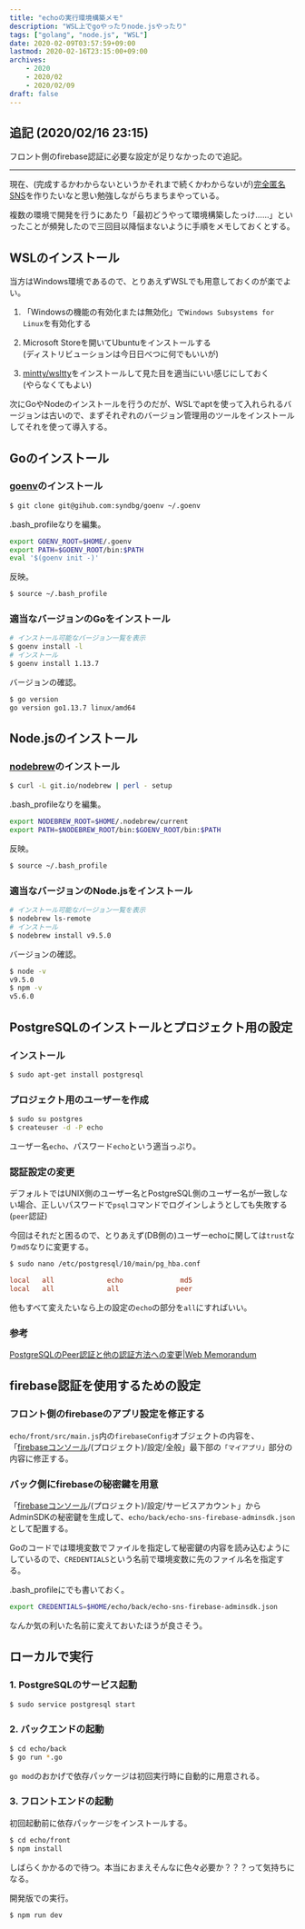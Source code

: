 ```yaml
---
title: "echoの実行環境構築メモ"
description: "WSL上でgoやったりnode.jsやったり"
tags: ["golang", "node.js", "WSL"]
date: 2020-02-09T03:57:59+09:00
lastmod: 2020-02-16T23:15:00+09:00
archives:
    - 2020
    - 2020/02
    - 2020/02/09
draft: false
---
```


## 追記 (2020/02/16 23:15)

フロント側のfirebase認証に必要な設定が足りなかったので追記。

---

現在、(完成するかわからないというかそれまで続くかわからないが)[完全匿名SNS](https://github.com/suihan74/echo)を作りたいなと思い勉強しながらちまちまやっている。

複数の環境で開発を行うにあたり「最初どうやって環境構築したっけ……」といったことが頻発したので三回目以降悩まないように手順をメモしておくとする。

## WSLのインストール

当方はWindows環境であるので、とりあえずWSLでも用意しておくのが楽でよい。

1. 「Windowsの機能の有効化または無効化」で`Windows Subsystems for Linux`を有効化する

2. Microsoft Storeを開いてUbuntuをインストールする  
   (ディストリビューションは今日日べつに何でもいいが)

3. [mintty/wsltty](https://github.com/mintty/wsltty)をインストールして見た目を適当にいい感じにしておく  
   (やらなくてもよい)

次にGoやNodeのインストールを行うのだが、WSLでaptを使って入れられるバージョンは古いので、まずそれぞれのバージョン管理用のツールをインストールしてそれを使って導入する。

## Goのインストール

### [goenv](https://github.com/syndbg/goenv)のインストール

```sh
$ git clone git@gihub.com:syndbg/goenv ~/.goenv
```

.bash_profileなりを編集。

```sh
export GOENV_ROOT=$HOME/.goenv
export PATH=$GOENV_ROOT/bin:$PATH
eval '$(goenv init -)'
```

反映。

```sh
$ source ~/.bash_profile
```

### 適当なバージョンのGoをインストール

```sh
# インストール可能なバージョン一覧を表示
$ goenv install -l
# インストール
$ goenv install 1.13.7
```

バージョンの確認。

```sh
$ go version
go version go1.13.7 linux/amd64
```

## Node.jsのインストール

### [nodebrew](https://github.com/hokaccha/nodebrew)のインストール

```sh
$ curl -L git.io/nodebrew | perl - setup
```

.bash_profileなりを編集。

```sh
export NODEBREW_ROOT=$HOME/.nodebrew/current
export PATH=$NODEBREW_ROOT/bin:$GOENV_ROOT/bin:$PATH
```

反映。

```sh
$ source ~/.bash_profile
```

### 適当なバージョンのNode.jsをインストール

```sh
# インストール可能なバージョン一覧を表示
$ nodebrew ls-remote
# インストール
$ nodebrew install v9.5.0
```

バージョンの確認。

```sh
$ node -v
v9.5.0
$ npm -v
v5.6.0
```

## PostgreSQLのインストールとプロジェクト用の設定

### インストール

```sh
$ sudo apt-get install postgresql
```

### プロジェクト用のユーザーを作成

```sh
$ sudo su postgres
$ createuser -d -P echo
```

ユーザー名`echo`、パスワード`echo`という適当っぷり。

### 認証設定の変更

デフォルトではUNIX側のユーザー名とPostgreSQL側のユーザー名が一致しない場合、正しいパスワードで`psql`コマンドでログインしようとしても失敗する(`peer`認証)

今回はそれだと困るので、とりあえず(DB側の)ユーザーechoに関しては`trust`なり`md5`なりに変更する。

```sh
$ sudo nano /etc/postgresql/10/main/pg_hba.conf
```

```conf {linenos=table, linenostart=90}
local   all             echo              md5
local   all             all              peer
```

他もすべて変えたいなら上の設定の`echo`の部分を`all`にすればいい。

### 参考

[PostgreSQLのPeer認証と他の認証方法への変更|Web Memorandum](http://www.utsushiiro.jp/blog/archives/327)

## firebase認証を使用するための設定

### フロント側のfirebaseのアプリ設定を修正する

`echo/front/src/main.js`内の`firebaseConfig`オブジェクトの内容を、  
「[firebaseコンソール](https://console.firebase.google.com/)/(プロジェクト)/設定/全般」最下部の`「マイアプリ」`部分の内容に修正する。

### バック側にfirebaseの秘密鍵を用意

「[firebaseコンソール](https://console.firebase.google.com/)/(プロジェクト)/設定/サービスアカウント」からAdminSDKの秘密鍵を生成して、`echo/back/echo-sns-firebase-adminsdk.json`として配置する。

Goのコードでは環境変数でファイルを指定して秘密鍵の内容を読み込むようにしているので、`CREDENTIALS`という名前で環境変数に先のファイル名を指定する。

.bash_profileにでも書いておく。

```sh
export CREDENTIALS=$HOME/echo/back/echo-sns-firebase-adminsdk.json
```

なんか気の利いた名前に変えておいたほうが良さそう。

## ローカルで実行

### 1. PostgreSQLのサービス起動

```sh
$ sudo service postgresql start
```

### 2. バックエンドの起動

```sh
$ cd echo/back
$ go run *.go
```

`go mod`のおかげで依存パッケージは初回実行時に自動的に用意される。

### 3. フロントエンドの起動

初回起動前に依存パッケージをインストールする。

```sh
$ cd echo/front
$ npm install
```

しばらくかかるので待つ。本当におまえそんなに色々必要か？？？って気持ちになる。

開発版での実行。

```sh
$ npm run dev
```
